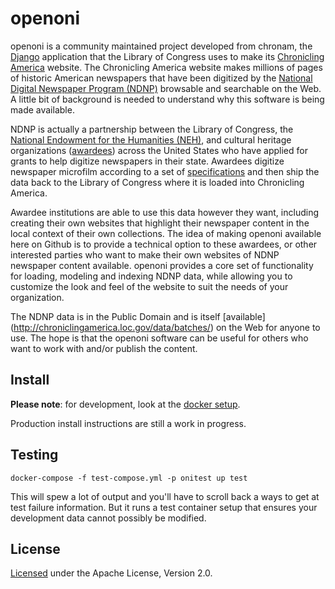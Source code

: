openoni
=======

openoni is a community maintained project developed from chronam, the [Django](http://djangoproject.com) application that the
Library of Congress uses to make its
[Chronicling America](http://chroniclingamerica.loc.gov) website.
The Chronicling America website makes millions of pages of historic American
newspapers that have been digitized by the
[National Digital Newspaper Program (NDNP)](http://www.loc.gov/ndnp/)
browsable and searchable on the Web. A little bit of background is needed to
understand why this software is being made available.

NDNP is actually a partnership between the Library of Congress, the
[National Endowment for the Humanities (NEH)](http://www.neh.gov), and
cultural heritage organizations
([awardees](http://chroniclingamerica.loc.gov/awardees/)) across the
United States who have applied for grants to help digitize newspapers
in their state. Awardees digitize newspaper microfilm according
to a set of [specifications](http://www.loc.gov/ndnp/guidelines/)
and then ship the data back to the Library of Congress where it is
loaded into Chronicling America.

Awardee institutions are able to use this data however
they want, including creating their own websites that highlight their
newspaper content in the local context of their own collections. The idea of
making openoni available here on Github is to provide a technical option to
these awardees, or other interested parties who want to make their own websites
of NDNP newspaper content available. openoni provides a core set of functionality
for loading, modeling and indexing NDNP data, while allowing you to customize
the look and feel of the website to suit the needs of your organization.

The NDNP data is in the Public Domain and is itself [available]
(http://chroniclingamerica.loc.gov/data/batches/) on the Web for anyone to use.
The hope is that the openoni software can be useful for others who want to
work with and/or publish the content.

Install
-------

**Please note**: for development, look at the [docker setup](docker/README.md).

Production install instructions are still a work in progress.

Testing
-------

    docker-compose -f test-compose.yml -p onitest up test

This will spew a lot of output and you'll have to scroll back a ways to get at
test failure information.  But it runs a test container setup that ensures your
development data cannot possibly be modified.

License
-------

[Licensed](https://github.com/open-oni/open-oni/blob/master/LICENSE) under the Apache License, Version 2.0.
